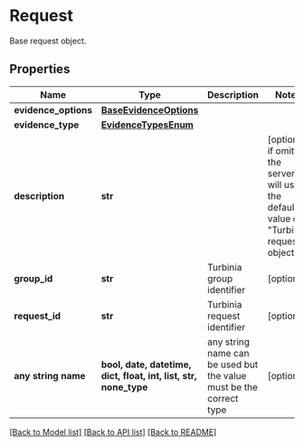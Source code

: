 # Request

Base request object.

## Properties
Name | Type | Description | Notes
------------ | ------------- | ------------- | -------------
**evidence_options** | [**BaseEvidenceOptions**](BaseEvidenceOptions.md) |  | 
**evidence_type** | [**EvidenceTypesEnum**](EvidenceTypesEnum.md) |  | 
**description** | **str** |  | [optional]  if omitted the server will use the default value of "Turbinia request object"
**group_id** | **str** | Turbinia group identifier | [optional] 
**request_id** | **str** | Turbinia request identifier | [optional] 
**any string name** | **bool, date, datetime, dict, float, int, list, str, none_type** | any string name can be used but the value must be the correct type | [optional]

[[Back to Model list]](../README.md#documentation-for-models) [[Back to API list]](../README.md#documentation-for-api-endpoints) [[Back to README]](../README.md)


